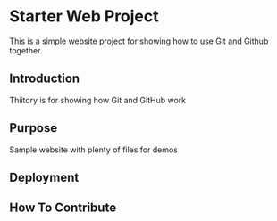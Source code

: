 # Starter Web Project

This is a simple website project for showing how to use Git and Github together.

## Introduction

Thiitory is for showing how Git and GitHub work

## Purpose

Sample website with plenty of files for demos

## Deployment

## How To Contribute
